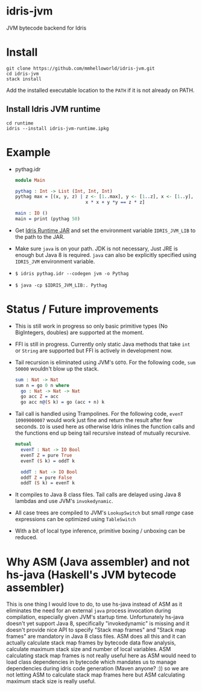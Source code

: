 idris-jvm
=========

JVM bytecode backend for Idris

Install
=======
```
git clone https://github.com/mmhelloworld/idris-jvm.git
cd idris-jvm
stack install
```
Add the installed executable location to the `PATH` if it is not already on PATH.

Install Idris JVM runtime
-------------------------
```
cd runtime
idris --install idris-jvm-runtime.ipkg
```

Example
=======

* pythag.idr

    ```idris
    module Main

    pythag : Int -> List (Int, Int, Int)
    pythag max = [(x, y, z) | z <- [1..max], y <- [1..z], x <- [1..y],
                              x * x + y *y == z * z]

    main : IO ()
    main = print (pythag 50)
    ```

* Get [Idris Runtime JAR](https://github.com/mmhelloworld/idrisjvm-runtime/releases/download/1.0-SNAPSHOT/idrisjvm-runtime-1.0-SNAPSHOT.jar) and set the environment variable `IDRIS_JVM_LIB` to the path to the JAR.
* Make sure `java` is on your path. JDK is not necessary, Just JRE is enough but Java 8 is required. `java` can also be explicitly specified using `IDRIS_JVM` environment variable.
* `$ idris pythag.idr --codegen jvm -o Pythag`
* `$ java -cp $IDRIS_JVM_LIB:. Pythag`

Status / Future improvements
============================

* This is still work in progress so only basic primitive types (No BigIntegers, doubles) are supported at the moment.
* FFI is still in progress. Currently only static Java methods that take `int` or `String` are supported but FFI is actively in development now.
* Tail recursion is eliminated using JVM's `GOTO`. For the following code, `sum 50000` wouldn't blow up the stack.
    ```idris
    sum : Nat -> Nat
    sum n = go 0 n where
      go : Nat -> Nat -> Nat
      go acc Z = acc
      go acc n@(S k) = go (acc + n) k
    ```

* Tail call is handled using Trampolines. For the following code, `evenT 10909000007` would work just fine and return the result after few seconds. `IO` is used here as otherwise Idris inlines the function calls and the functions end up being tail recursive instead of mutually recursive.
    ```idris
    mutual
      evenT : Nat -> IO Bool
      evenT Z = pure True
      evenT (S k) = oddT k

      oddT : Nat -> IO Bool
      oddT Z = pure False
      oddT (S k) = evenT k
    ```

* It compiles to Java 8 class files. Tail calls are delayed using Java 8 lambdas and use JVM's `invokedynamic`.
* All case trees are compiled to JVM's `LookupSwitch` but small *range* case expressions can be optimized using `TableSwitch`
* With a bit of local type inference, primitive boxing / unboxing can be reduced.

Why ASM (Java assembler) and not hs-java (Haskell's JVM bytecode assembler)
===========================================================================
This is one thing I would love to do, to use hs-java instead of ASM as it eliminates the need for an external `java` process invocation during compilation, especially given JVM's startup time. Unfortunately hs-java doesn't yet support Java 8, specifically "invokedynamic" is missing and it doesn't provide nice API to specify "Stack map frames" and "Stack map frames" are mandatory in Java 8 class files. ASM does all this and it can actually calculate stack map frames by bytecode data flow analysis, calculate maximum stack size and number of local variables. ASM calculating stack map frames is not really useful here as ASM would need to load class dependencies in bytecode which mandates us to manage dependencies during idris code generation (Maven anyone? :)) so we are not letting ASM to calculate stack map frames here but ASM calculating maximum stack size is really useful.
